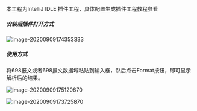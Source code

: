 本工程为IntelliJ IDLE 插件工程，具体配置生成插件工程教程参看 

[从 0 编写自己的第一款 IDEA 插件！]: https://www.jianshu.com/p/cdf8f247f8cf



##### 安装后插件打开方式

![image-20200909174353333](https://github.com/qinling0918/FrameMessageParser/blob/master/images/image-20200909174353333.png)

##### 使用方式

​	将698报文或者698报文数据域粘贴到输入框，然后点击Format按钮，即可显示解析后的结果。

![image-20200909175120670](https://github.com/qinling0918/FrameMessageParser/blob/master/images/image-20200909175120670.png)

![image-20200909173725870](https://github.com/qinling0918/FrameMessageParser/blob/master/images/image-20200909173725870.png)
